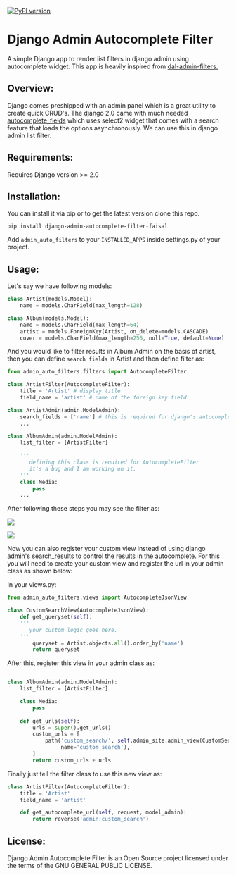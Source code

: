 [![PyPI version](https://badge.fury.io/py/django-admin-autocomplete-filter.svg)](https://badge.fury.io/py/django-admin-autocomplete-filter)

Django Admin Autocomplete Filter
================================
A simple Django app to render list filters in django admin using autocomplete widget. This app is heavily inspired from [dal-admin-filters.](https://github.com/shamanu4/dal_admin_filters)

Overview:
---------

Django comes preshipped with an admin panel which is a great utility to create quick CRUD's.
The django 2.0 came with much needed [autocomplete_fields](https://docs.djangoproject.com/en/2.1/ref/contrib/admin/#django.contrib.admin.ModelAdmin.autocomplete_fields "autocomplete_fields") which uses select2 widget that comes with a search feature that loads the options asynchronously.
We can use this in django admin list filter.

    

Requirements:
-----------
Requires Django version >= 2.0

Installation:
------------
You can install it via pip or to get the latest version clone this repo.

`
pip install django-admin-autocomplete-filter-faisal
`

Add ``admin_auto_filters`` to your ``INSTALLED_APPS`` inside settings.py of your project.

Usage:
-----
Let's say we have following models:
``` python
class Artist(models.Model):
    name = models.CharField(max_length=128)

class Album(models.Model):
    name = models.CharField(max_length=64)
    artist = models.ForeignKey(Artist, on_delete=models.CASCADE)
    cover = models.CharField(max_length=256, null=True, default=None)
```
And you would like to filter results in Album Admin on the basis of artist, then you can define `search fields` in Artist and then define filter as:

``` python
from admin_auto_filters.filters import AutocompleteFilter

class ArtistFilter(AutocompleteFilter):
    title = 'Artist' # display title
    field_name = 'artist' # name of the foreign key field

class ArtistAdmin(admin.ModelAdmin):
    search_fields = ['name'] # this is required for django's autocomplete functionality
	...

class AlbumAdmin(admin.ModelAdmin):
    list_filter = [ArtistFilter]
    
    '''
       defining this class is required for AutocompleteFilter
       it's a bug and I am working on it.
    '''
    class Media:
        pass
	...
```

After following these steps you may see the filter as:

![](https://raw.githubusercontent.com/farhan0581/django-admin-autocomplete-filter/master/admin_auto_filters/media/screenshot1.png)

![](https://raw.githubusercontent.com/farhan0581/django-admin-autocomplete-filter/master/admin_auto_filters/media/screenshot2.png)


Now you can also register your custom view instead of using django admin's search_results to control the results in the autocomplete. For this you will need to create your custom view and register the url in your admin class as shown below:

In your views.py:

```python
from admin_auto_filters.views import AutocompleteJsonView

class CustomSearchView(AutocompleteJsonView):
    def get_queryset(self):
    '''
       your custom logic goes here.
    '''
        queryset = Artist.objects.all().order_by('name')
        return queryset
```

After this, register this view in your admin class as:

```python

class AlbumAdmin(admin.ModelAdmin):
    list_filter = [ArtistFilter]

    class Media:
        pass
    
    def get_urls(self):
        urls = super().get_urls()
        custom_urls = [
            path('custom_search/', self.admin_site.admin_view(CustomSearchView.as_view(model_admin=self)),
                 name='custom_search'),
        ]
        return custom_urls + urls
```

Finally just tell the filter class to use this new view as:

```python
class ArtistFilter(AutocompleteFilter):
    title = 'Artist'
    field_name = 'artist'

    def get_autocomplete_url(self, request, model_admin):
        return reverse('admin:custom_search')
```

License:
--------
Django Admin Autocomplete Filter is an Open Source project licensed under the terms of the GNU GENERAL PUBLIC LICENSE.
